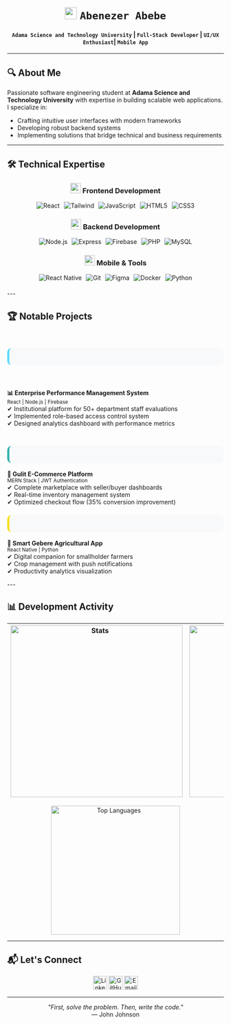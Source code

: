 <div align="center">
  
# <img src="https://media.giphy.com/media/hvRJCLFzcasrR4ia7z/giphy.gif" width="28"> `Abenezer Abebe`

#### `Adama Science and Technology University` | `Full-Stack Developer` | `UI/UX Enthusiast`| `Mobile App`
  
</div>

---

## 🔍 About Me

Passionate software engineering student at **Adama Science and Technology University** with expertise in building scalable web applications. I specialize in:

- Crafting intuitive user interfaces with modern frameworks
- Developing robust backend systems
- Implementing solutions that bridge technical and business requirements

---

## 🛠 Technical Expertise

<div align="center" style="margin: 20px 0;">

### <img src="https://cdn-icons-png.flaticon.com/512/1084/1084982.png" width="24"> Frontend Development
<div style="display: flex; justify-content: center; gap: 10px; flex-wrap: wrap; margin: 15px 0;">
  <img src="https://img.shields.io/badge/React-20232A?style=flat&logo=react&logoColor=61DAFB" alt="React">
  <img src="https://img.shields.io/badge/Tailwind_CSS-38B2AC?style=flat&logo=tailwind-css&logoColor=white" alt="Tailwind">
  <img src="https://img.shields.io/badge/JavaScript-F7DF1E?style=flat&logo=javascript&logoColor=black" alt="JavaScript">
  <img src="https://img.shields.io/badge/HTML5-E34F26?style=flat&logo=html5&logoColor=white" alt="HTML5">
  <img src="https://img.shields.io/badge/CSS3-1572B6?style=flat&logo=css3&logoColor=white" alt="CSS3">
</div>

### <img src="https://cdn-icons-png.flaticon.com/512/1084/1084937.png" width="24"> Backend Development
<div style="display: flex; justify-content: center; gap: 10px; flex-wrap: wrap; margin: 15px 0;">
  <img src="https://img.shields.io/badge/Node.js-339933?style=flat&logo=node.js&logoColor=white" alt="Node.js">
  <img src="https://img.shields.io/badge/Express-000000?style=flat&logo=express&logoColor=white" alt="Express">
  <img src="https://img.shields.io/badge/Firebase-FFCA28?style=flat&logo=firebase&logoColor=black" alt="Firebase">
  <img src="https://img.shields.io/badge/PHP-777BB4?style=flat&logo=php&logoColor=white" alt="PHP">
  <img src="https://img.shields.io/badge/MySQL-4479A1?style=flat&logo=mysql&logoColor=white" alt="MySQL">
</div>

### <img src="https://cdn-icons-png.flaticon.com/512/3067/3067512.png" width="24"> Mobile & Tools
<div style="display: flex; justify-content: center; gap: 10px; flex-wrap: wrap; margin: 15px 0;">
  <img src="https://img.shields.io/badge/React_Native-61DAFB?style=flat&logo=react&logoColor=black" alt="React Native">
  <img src="https://img.shields.io/badge/Git-F05032?style=flat&logo=git&logoColor=white" alt="Git">
  <img src="https://img.shields.io/badge/Figma-F24E1E?style=flat&logo=figma&logoColor=white" alt="Figma">
  <img src="https://img.shields.io/badge/Docker-2496ED?style=flat&logo=docker&logoColor=white" alt="Docker">
  <img src="https://img.shields.io/badge/Python-3776AB?style=flat&logo=python&logoColor=white" alt="Python">
</div>

</div>
---

## 🏆 Notable Projects

<div style="display: flex; flex-direction: column; gap: 25px; margin: 30px 0;">

### <div style="background: #f8f9fa; padding: 20px; border-radius: 10px; border-left: 5px solid #61dafb;">
**📊 Enterprise Performance Management System**  
<small>React | Node.js | Firebase</small>  
✔ Institutional platform for 50+ department staff evaluations  
✔ Implemented role-based access control system  
✔ Designed analytics dashboard with performance metrics  
</div>

### <div style="background: #f8f9fa; padding: 20px; border-radius: 10px; border-left: 5px solid #38b2ac;">
**🛒 Gulit E-Commerce Platform**  
<small>MERN Stack | JWT Authentication</small>  
✔ Complete marketplace with seller/buyer dashboards  
✔ Real-time inventory management system  
✔ Optimized checkout flow (35% conversion improvement)  
</div>

### <div style="background: #f8f9fa; padding: 20px; border-radius: 10px; border-left: 5px solid #f7df1e;">
**🌱 Smart Gebere Agricultural App**  
<small>React Native | Python</small>  
✔ Digital companion for smallholder farmers  
✔ Crop management with push notifications  
✔ Productivity analytics visualization  
</div>

</div>
---

## 📊 Development Activity

<div align="center">

| <img src="https://github-readme-stats.vercel.app/api?username=Archon-3&show_icons=true&theme=default&hide_border=true&count_private=true" alt="Stats" width="400"/> | <img src="https://github-readme-streak-stats.herokuapp.com/?user=Archon-3&theme=default&hide_border=true" alt="Streak" width="400"/> |
|------------|-------------|

<img src="https://github-readme-stats.vercel.app/api/top-langs/?username=Archon-3&layout=compact&theme=default&hide_border=true" alt="Top Languages" width="300"/>

</div>

---

## 📬 Let's Connect

<div align="center">
  
[<img src="https://img.icons8.com/color/48/linkedin.png" alt="LinkedIn" width="32"/>](https://linkedin.com/in/abenezer-abebe-0b592a358)
[<img src="https://img.icons8.com/fluency/48/github.png" alt="GitHub" width="32"/>](https://github.com/Archon-3)
[<img src="https://img.icons8.com/color/48/gmail-new.png" alt="Email" width="32"/>](mailto:your@email.com)

</div>

---

<div align="center">
  
_"First, solve the problem. Then, write the code."_  
— John Johnson

</div>
